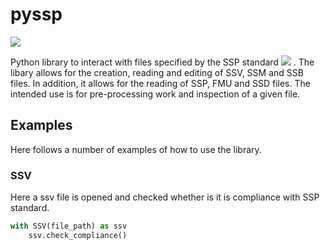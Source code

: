 # pyssp
[<img src="https://img.shields.io/badge/Status-In Development-orange.svg?logo=LOGO">](<LINK>)

Python library to interact with files specified by the SSP standard [<img src="https://img.shields.io/badge/SSP-Standard-blue.svg?logo=LOGO">](<https://ssp-standard.org/>)
. The libary allows for 
the creation, reading and editing of SSV, SSM and SSB files. In addition, it allows for the reading of SSP, FMU and SSD
files. The intended use is for pre-processing work and inspection of a given file.

## Examples
Here follows a number of examples of how to use the library.

### SSV 

Here a ssv file is opened and checked whether is it is compliance with SSP standard.

```python
with SSV(file_path) as ssv
    ssv.check_compliance()
```
